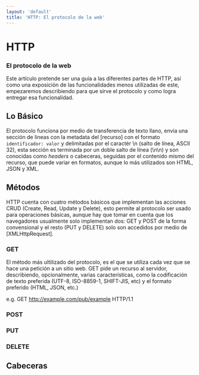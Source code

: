 ```yaml
---
layout: 'default'
title: 'HTTP: El protocolo de la web'
---
```


# HTTP
### El protocolo de la web

Este artículo pretende ser una guía a las diferentes partes de HTTP,
así como una exposición de las funcionalidades menos utilizadas de este,
empezaremos describiendo para que sirve el protocolo y como logra entregar
esa funcionalidad.

## Lo Básico

El protocolo funciona por medio de transferencia de texto llano, envia una 
sección de lineas con la metadata del [recurso] con el formato 
<code>identificador: valor</code> y delimitadas por el caractér \n (salto de 
línea, ASCII 32), esta sección es terminada por un doble salto de línea (\n\n)
y son conocidas como _headers_ o cabeceras, seguidas por el contenido mismo
del recurso, que puede variar en formatos, aunque lo más utilizados son HTML,
JSON y XML.

## Métodos

HTTP cuenta con cuatro métodos básicos que implementan las acciones CRUD
(Create, Read, Update y Delete), esto permite al protocolo ser usado para 
operaciones básicas, aunque hay que tomar en cuenta que los navegadores 
usualmente solo implementan dos: GET y POST de la forma convensional y el
resto (PUT y DELETE) solo son accedidos por medio de [XMLHttpRequest].

### GET

El método más ultilizado del protocolo, es el que se utiliza cada vez que se
hace una petición a un sitio web. GET pide un recurso al servidor, describiendo,
opcionalmente, varias características, como la codificación de texto preferida
(UTF-8, ISO-8859-1, SHIFT-JIS, etc) y el formato preferido (HTML, JSON, 
etc.)

e.g.
	GET http://example.com/pub/example HTTP/1.1 


### POST

### PUT

### DELETE

## Cabeceras
